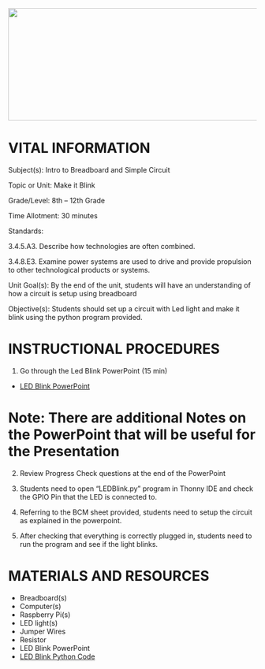 <img src=https://raw.githubusercontent.com/BotDevLLC/BotDevCurriculum/master/Pictures/Botdev.png height="228" width="980">

# VITAL INFORMATION
Subject(s):          Intro to Breadboard and Simple Circuit 

Topic or Unit:     Make it Blink

Grade/Level:       8th – 12th Grade

Time Allotment:	 30 minutes

Standards:    	

3.4.5.A3. Describe how technologies are often combined. 

3.4.8.E3. Examine power systems are used to drive and provide propulsion to other technological products or systems. 

Unit Goal(s):      By the end of the unit, students will have an understanding of how a circuit is setup using breadboard

Objective(s):      Students should set up a circuit with Led light and make it blink using the python program provided. 

# INSTRUCTIONAL PROCEDURES 
 1.	Go through the Led Blink PowerPoint (15 min) 
 - <a href="https://drive.google.com/drive/folders/1XHUoWgNGQpvZXt5vsvgrbWCCCwMWmi-B" target="_blank">LED Blink PowerPoint</a>

# Note: There are additional Notes on the PowerPoint that will be useful for the Presentation  

2.	Review Progress Check questions at the end of the PowerPoint 

3.	Students need to open “LEDBlink.py” program in Thonny IDE and check the GPIO Pin that the LED is connected to. 

4.	Referring to the BCM sheet provided, students need to setup the circuit as explained in the powerpoint. 

5.	After checking that everything is correctly plugged in, students need to run the program and see if the light blinks.

# MATERIALS AND RESOURCES
* Breadboard(s)
* Computer(s)
* Raspberry Pi(s)
* LED light(s)
* Jumper Wires
* Resistor
* LED Blink PowerPoint
* <a href="https://github.com/BotDevLLC/BotDevCurriculum/blob/master/Curriculum/Week_4/Day_1/LED_Blink.py" target="_blank">LED Blink Python Code</a>


